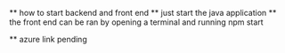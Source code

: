 ** how to start backend and front end
** just start the java application 
** the front end can be ran by opening a terminal and running npm start

** azure link pending 